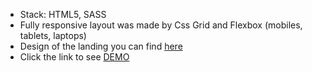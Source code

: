  - Stack: HTML5, SASS
 - Fully responsive layout was made by Css Grid and Flexbox (mobiles, tablets, laptops)
 - Design of the landing you can find [here](https://www.figma.com/file/Fz588JKGuPS2Bk21De4KE5/brand_of_eco-cosmetics-(Edit)?node-id=1%3A2)
 - Click the link to see [DEMO](https://YuriiFitsyk.github.io/Eco_Cosmetics_landing)

